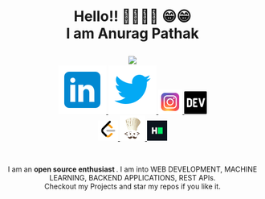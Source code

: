 <html>   
<body>
  <h1> <p align ="center"> Hello!! 👋🏻✌🏻 😁😁<br> I am Anurag Pathak </p> </h1>
  <p align=center> 
    <a href = "https://app.daily.dev/ANURAGPATHAK">
      <img src="https://api.daily.dev/devcards/4f8af0cadd45413fb3c02434a170b417.png?r=xu4" width="400"/>
    </a>
    <br>
    <a href = https://www.linkedin.com/in/anurag-pathak-41807b17a > 
    <img src = https://github.com/ANURAG-PATHAK/ANURAG-PATHAK/blob/master/resources/icons8-linkedin.svg />
    </a> 
    <a href = https://twitter.com/AnuragP06124038 > 
    <img src = https://github.com/ANURAG-PATHAK/ANURAG-PATHAK/blob/master/resources/icons8-twitter.svg />
    </a> 
    <a href = https://www.instagram.com/___anurag__pathak___ > 
    <img src = https://github.com/ANURAG-PATHAK/ANURAG-PATHAK/blob/master/resources/icons8-instagram-logo-48.png />
    </a> 
    <a href = https://dev.to/anurag_pathak > 
    <img src = https://github.com/ANURAG-PATHAK/ANURAG-PATHAK/blob/master/resources/dev-black.png width = 45px />
    </a> 
                            <br>
    <a href = https://leetcode.com/anurag__pathak > 
    <img src = https://github.com/ANURAG-PATHAK/ANURAG-PATHAK/blob/master/resources/download_adobespark.png  width = 40px/>
    </a> 
    <a href = https://www.codechef.com/users/anurag_pathak > 
    <img src = https://github.com/ANURAG-PATHAK/ANURAG-PATHAK/blob/master/resources/codecheficon_adobespark.png />
    </a> 
    <a href = https://www.hackerrank.com/pathakanurag605 > 
    <img src = https://github.com/ANURAG-PATHAK/ANURAG-PATHAK/blob/master/resources/HackerRank_Icon-1000px_adobespark.png  width = 40px/>
    </a> 
  </p>
  <br>
  <p align = center >
    I am an <b> open source enthusiast </b>. I am into WEB DEVELOPMENT, MACHINE LEARNING, BACKEND APPLICATIONS, REST APIs.<br>
    Checkout my Projects and star my repos if you like it.
  </p>
<!--   <p align = center >
    <img src = "https://github-readme-stats-anurag-pathak.vercel.app/api?username=ANURAG-PATHAK&show_icons=true&hide_border=true" />
    <img src = https://github-readme-stats-anurag-pathak.vercel.app/api/top-langs?username=ANURAG-PATHAK&layout=compact />
  </p> -->
</body>
</html>

